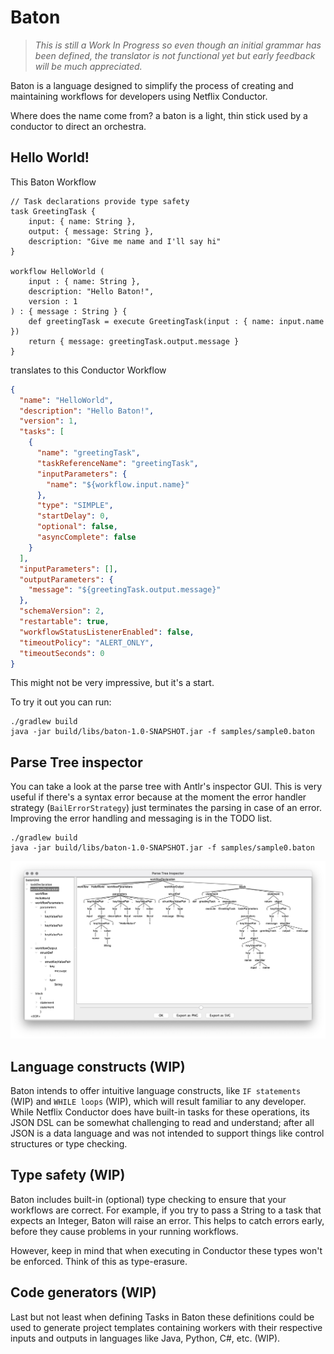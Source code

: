 # Baton

> _This is still a Work In Progress so even though an initial grammar has been defined, the translator
is not functional yet but early feedback will be much appreciated._

Baton is a language designed to simplify the process of creating and maintaining workflows 
for developers using Netflix Conductor. 

Where does the name come from? a baton is a light, thin stick used by a conductor to direct an orchestra.

## Hello World!

This Baton Workflow
```
// Task declarations provide type safety
task GreetingTask {
    input: { name: String },
    output: { message: String },
    description: "Give me name and I'll say hi"
}

workflow HelloWorld (
    input : { name: String },
    description: "Hello Baton!",
    version : 1
) : { message : String } {
    def greetingTask = execute GreetingTask(input : { name: input.name })
    return { message: greetingTask.output.message }
}
```

translates to this Conductor Workflow

```json
{
  "name": "HelloWorld",
  "description": "Hello Baton!",
  "version": 1,
  "tasks": [
    {
      "name": "greetingTask",
      "taskReferenceName": "greetingTask",
      "inputParameters": {
        "name": "${workflow.input.name}"
      },
      "type": "SIMPLE",
      "startDelay": 0,
      "optional": false,
      "asyncComplete": false
    }
  ],
  "inputParameters": [],
  "outputParameters": {
    "message": "${greetingTask.output.message}"
  },
  "schemaVersion": 2,
  "restartable": true,
  "workflowStatusListenerEnabled": false,
  "timeoutPolicy": "ALERT_ONLY",
  "timeoutSeconds": 0
}
```
This might not be very impressive, but it's a start.

To try it out you can run:

```shell
./gradlew build
java -jar build/libs/baton-1.0-SNAPSHOT.jar -f samples/sample0.baton
```

## Parse Tree inspector

You can take a look at the parse tree with Antlr's inspector GUI. This is very useful if there's a syntax error
because at the moment the error handler strategy (`BailErrorStrategy`) just terminates the parsing in case of an error. 
Improving the error handling and messaging is in the TODO list.


```shell
./gradlew build
java -jar build/libs/baton-1.0-SNAPSHOT.jar -f samples/sample0.baton
```

![alt text](docs/images/parse-tree-sample0.png)

## Language constructs (WIP)

Baton intends to offer intuitive language constructs, like `IF statements` (WIP) and `WHILE loops` (WIP), which
will result familiar to any developer. While Netflix Conductor does have built-in tasks for these operations,
its JSON DSL can be somewhat challenging to read and understand; after all JSON is a data language and was
not intended to support things like control structures or type checking.

## Type safety (WIP)

Baton includes built-in (optional) type checking to ensure that your workflows are correct.
For example, if you try to pass a String to a task that expects an Integer,
Baton will raise an error. This helps to catch errors early,
before they cause problems in your running workflows.

However, keep in mind that when executing in Conductor these types won't be enforced. Think of this as type-erasure.

## Code generators (WIP)

Last but not least when defining Tasks in Baton these definitions could be used to generate 
project templates containing workers with their respective inputs and outputs in languages like Java, Python, C#, etc. (WIP).


